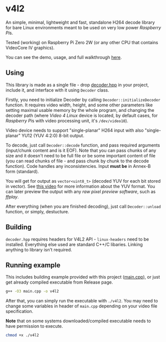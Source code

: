 # v4l2
An simple, minimal, lightweight and fast, standalone H264 decode library for bare Linux environments meant to be used on very low power *Raspberry Pi*s.

Tested (working) on Raspberry Pi Zero 2W (or any other CPU that contains VideoCore IV graphics).

You can see the demo, usage, and full walkthrough [here]().

## Using
This library is made as a single file - drop [decoder.hpp](https://github.com/ukicomputers/v4l2/blob/main/decoder.hpp) in your project, include it, and interface with it using `Decoder` class.

Firstly, you need to initialize Decoder by calling `Decoder::initializeDecoder` function. It requires video width, height, and some other parameters like setting maximal usable memory by the whole program, and changing the decoder path (where *Video 4 Linux* device is located, by default cases, for *Raspberry Pi*s with video processing unit, it's `/dev/video10`).

Video device needs to support "single-planar" H264 input with also "single-planar" YU12 (YUV 4:2:0) 8-bit output.

To decode, just call `Decoder::decode` function, and pass required arguments (input/chunk content and is it EOF). Note that you can pass chunks of any size and it doesn't need to be full file or be some important content of file (you can read chunks of file - and pass chunk by chunk to the decode function). Code handles any inconsistencies. Input **must be** in Annex-B form (standard).

You will get for output as `vector<uint8_t>` (decoded YUV for each bit stored in vector). See [this video](https://www.youtube.com/watch?v=q_mhF_Ys6nw) for more information about the YUV format. You can later preview the output with any *raw pixel preview software*, such as *ffplay*.

After everything (when you are finished decoding), just call `Decoder::unload` function, or simply, destucture.

## Building
`decoder.hpp` requires headers for V4L2 API - `linux-headers` need to be installed. Everything else used are standard C++/C libaries. Linking anything to library isn't required.

## Running example
This includes building example provided with this project ([main.cpp](https://github.com/ukicomputers/v4l2/blob/main/main.cpp)), or just get already compiled executable from Release page.
```bash
g++ -O3 main.cpp -o v4l2
```
After that, you can simply run the executable with `./v4l2`. You may need to change some variables in header of `main.cpp` depending on your video file specification. 

**Note** that on some systems downloaded/compiled executable needs to have permission to execute.
```bash
chmod +x ./v4l2
```